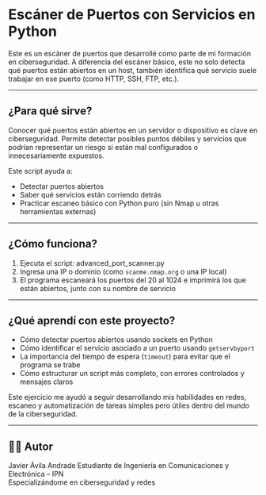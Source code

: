 # Escáner de Puertos con Servicios en Python

Este es un escáner de puertos que desarrollé como parte de mi formación en ciberseguridad. A diferencia del escáner básico, este no solo detecta qué puertos están abiertos en un host, también identifica qué servicio suele trabajar en ese puerto (como HTTP, SSH, FTP, etc.).

---

## ¿Para qué sirve?

Conocer qué puertos están abiertos en un servidor o dispositivo es clave en ciberseguridad. Permite detectar posibles puntos débiles y servicios que podrían representar un riesgo si están mal configurados o innecesariamente expuestos.

Este script ayuda a:
- Detectar puertos abiertos
- Saber qué servicios están corriendo detrás
- Practicar escaneo básico con Python puro (sin Nmap u otras herramientas externas)

---

## ¿Cómo funciona?

1. Ejecuta el script: advanced_port_scanner.py
2. Ingresa una IP o dominio (como `scanme.nmap.org` o una IP local)
3. El programa escaneará los puertos del 20 al 1024 e imprimirá los que están abiertos, junto con su nombre de servicio

---

## ¿Qué aprendí con este proyecto?

- Cómo detectar puertos abiertos usando sockets en Python
- Cómo identificar el servicio asociado a un puerto usando `getservbyport`
- La importancia del tiempo de espera (`timeout`) para evitar que el programa se trabe
- Cómo estructurar un script más completo, con errores controlados y mensajes claros

Este ejercicio me ayudó a seguir desarrollando mis habilidades en redes, escaneo y automatización de tareas simples pero útiles dentro del mundo de la ciberseguridad.

---

## 👨‍💻 Autor

Javier Ávila Andrade
Estudiante de Ingeniería en Comunicaciones y Electrónica – IPN  
Especializándome en ciberseguridad y redes
